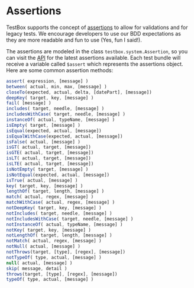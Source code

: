 # Assertions

TestBox supports the concept of [assertions](http://en.wikipedia.org/wiki/Assertion\_\(software\_development\)) to allow for validations and for legacy tests. We encourage developers to use our BDD expectations as they are more readable and fun to use (Yes, fun I said!).

The assertions are modeled in the class `testbox.system.Assertion`, so you can visit the [API](http://apidocs.ortussolutions.com/testbox/current/?testbox/system/Assertion.html) for the latest assertions available. Each test bundle will receive a variable called `$assert` which represents the assertions object. Here are some common assertion methods:

```javascript
assert( expression, [message] )
between( actual, min, max, [message] )
closeTo(expected, actual, delta, [datePart], [message])
deepKey( target, key, [message] )
fail( [message] )
includes( target, needle, [message] )
includesWithCase( target, needle, [message] )
instanceOf( actual, typeName, [message] )
isEmpty( target, [message] )
isEqual(expected, actual, [message])
isEqualWithCase(expected, actual, [message])
isFalse( actual, [message] )
isGT( actual, target, [message])
isGTE( actual, target, [message])
isLT( actual, target, [message])
isLTE( actual, target, [message])
isNotEmpty( target, [message] )
isNotEqual(expected, actual, [message])
isTrue( actual, [message] )
key( target, key, [message] )
lengthOf( target, length, [message] )
match( actual, regex, [message] )
matchWithCase( actual, regex, [message] )
notDeepKey( target, key, [message] )
notIncludes( target, needle, [message] )
notIncludesWithCase( target, needle, [message] )
notInstanceOf( actual, typeName, [message] )
notKey( target, key, [message] )
notLengthOf( target, length, [message] )
notMatch( actual, regex, [message] )
notNull( actual, [message] )
notThrows(target, [type], [regex], [message])
notTypeOf( type, actual, [message] )
null( actual, [message] )
skip( message, detail )
throws(target, [type], [regex], [message])
typeOf( type, actual, [message] )
```
